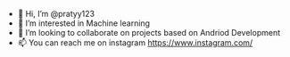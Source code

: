 - 👋 Hi, I’m @pratyy123
- 👀 I’m interested in Machine learning
- 💞️ I’m looking to collaborate on projects based on Andriod Development
- 📫 You can reach me on instagram https://www.instagram.com/

<!---
pratyy123/pratyy123 is a ✨ special ✨ repository because its `README.md` (this file) appears on your GitHub profile.
You can click the Preview link to take a look at your changes.
--->
